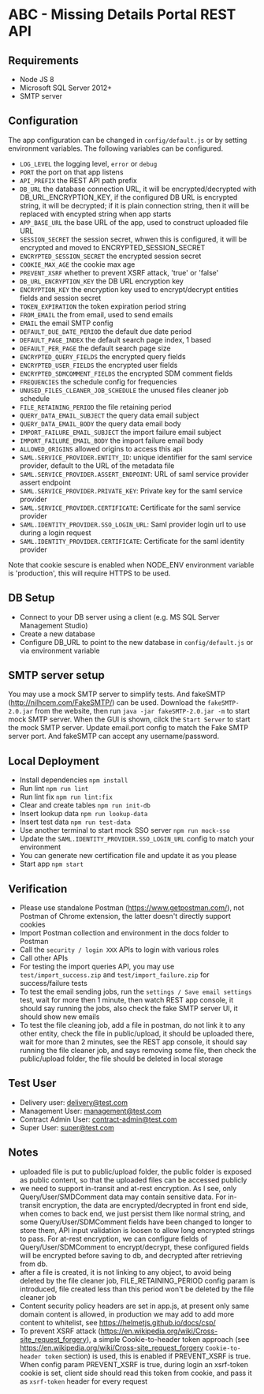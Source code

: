 # ABC - Missing Details Portal REST API

## Requirements

- Node JS 8
- Microsoft SQL Server 2012+
- SMTP server

## Configuration

The app configuration can be changed in `config/default.js` or by setting environment variables.
The following variables can be configured.

- `LOG_LEVEL` the logging level, `error` or `debug`
- `PORT` the port on that app listens
- `API_PREFIX` the REST API path prefix
- `DB_URL` the database connection URL, it will be encrypted/decrypted with DB_URL_ENCRYPTION_KEY,
  if the configured DB URL is encrypted string, it will be decrypted;
  if it is plain connection string, then it will be replaced with encypted string when app starts
- `APP_BASE_URL` the base URL of the app, used to construct uploaded file URL
- `SESSION_SECRET` the session secret, whwen this is configured, it will be encrypted and moved to ENCRYPTED_SESSION_SECRET
- `ENCRYPTED_SESSION_SECRET` the encrypted session secret
- `COOKIE_MAX_AGE` the cookie max age
- `PREVENT_XSRF` whether to prevent XSRF attack, 'true' or 'false'
- `DB_URL_ENCRYPTION_KEY` the DB URL encryption key
- `ENCRYPTION_KEY` the encryption key used to encrypt/decrypt entities fields and session secret
- `TOKEN_EXPIRATION` the token expiration period string
- `FROM_EMAIL` the from email, used to send emails
- `EMAIL` the email SMTP config
- `DEFAULT_DUE_DATE_PERIOD` the default due date period
- `DEFAULT_PAGE_INDEX` the default search page index, 1 based
- `DEFAULT_PER_PAGE` the default search page size
- `ENCRYPTED_QUERY_FIELDS` the encrypted query fields
- `ENCRYPTED_USER_FIELDS` the encrypted user fields
- `ENCRYPTED_SDMCOMMENT_FIELDS` the encrypted SDM comment fields
- `FREQUENCIES` the schedule config for frequencies
- `UNUSED_FILES_CLEANER_JOB_SCHEDULE` the unused files cleaner job schedule
- `FILE_RETAINING_PERIOD` the file retaining period
- `QUERY_DATA_EMAIL_SUBJECT` the query data email subject
- `QUERY_DATA_EMAIL_BODY` the query data email body
- `IMPORT_FAILURE_EMAIL_SUBJECT` the import failure email subject
- `IMPORT_FAILURE_EMAIL_BODY` the import failure email body
- `ALLOWED_ORIGINS` allowed origins to access this api
- `SAML.SERVICE_PROVIDER.ENTITY_ID`: unique identifier for the saml service provider, default to the URL of the metadata file
- `SAML.SERVICE_PROVIDER.ASSERT_ENDPOINT`: URL of saml service provider assert endpoint
- `SAML.SERVICE_PROVIDER.PRIVATE_KEY`: Private key for the saml service provider
- `SAML.SERVICE_PROVIDER.CERTIFICATE`: Certificate for the saml service provider
- `SAML.IDENTITY_PROVIDER.SSO_LOGIN_URL`: Saml provider login url to use during a login request
- `SAML.IDENTITY_PROVIDER.CERTIFICATE`: Certificate for the saml identity provider


Note that cookie sescure is enabled when NODE_ENV environment variable is 'production', this
will require HTTPS to be used.


## DB Setup

- Connect to your DB server using a client (e.g. MS SQL Server Management Studio)
- Create a new database
- Configure DB_URL to point to the new database in `config/default.js` or via environment variable


## SMTP server setup

You may use a mock SMTP server to simplify tests. And fakeSMTP (http://nilhcem.com/FakeSMTP/) can be used.
Download the `fakeSMTP-2.0.jar` from the website, then run `java -jar fakeSMTP-2.0.jar -m` to start mock SMTP server.
When the GUI is shown, cilck the `Start Server` to start the mock SMTP server.
Update email.port config to match the Fake SMTP server port. And fakeSMTP can accept any username/password.


## Local Deployment

- Install dependencies `npm install`
- Run lint `npm run lint`
- Run lint fix `npm run lint:fix`
- Clear and create tables `npm run init-db`
- Insert lookup data `npm run lookup-data`
- Insert test data `npm run test-data`
- Use another terminal to start mock SSO server `npm run mock-sso`
- Update the `SAML.IDENTITY_PROVIDER.SSO_LOGIN_URL` config to match your environment
- You can generate new certification file and update it as you please
- Start app `npm start`


## Verification
- Please use standalone Postman (https://www.getpostman.com/), not Postman of Chrome extension, the latter doesn't
  directly support cookies
- Import Postman collection and environment in the docs folder to Postman
- Call the `security / login XXX` APIs to login with various roles
- Call other APIs
- For testing the import queries API, you may use `test/import_success.zip` and `test/import_failure.zip` for success/failure tests
- To test the email sending jobs, run the `settings / Save email settings` test, wait for more then 1 minute,
  then watch REST app console, it should say running the jobs, also check the fake SMTP server UI, it should show new emails
- To test the file cleaning job, add a file in postman, do not link it to any other entity, check the file in public/upload, it should be
  uploaded there, wait for more than 2 minutes, see the REST app console, it should say running the file cleaner job, and says removing some file,
  then check the public/upload folder, the file should be deleted in local storage

## Test User
- Delivery user: delivery@test.com
- Management User: management@test.com
- Contract Admin User: contract-admin@test.com
- Super User: super@test.com

## Notes

- uploaded file is put to public/upload folder, the public folder is exposed as public content, so that the uploaded files can be accessed publicly
- we need to support in-transit and at-rest encryption.
  As I see, only Query/User/SMDComment data may contain sensitive data.
  For in-transit encryption, the data are encrypted/decrypted in front end side, when comes to back end, we just persist them like normal string,
  and some Query/User/SDMComment fields have been changed to longer to store them, API input validation is loosen to allow long encrypted strings to pass.
  For at-rest encryption, we can configure fields of Query/User/SDMComment to encrypt/decrypt, these configured fields will be encrypted
  before saving to db, and decrypted after retrieving from db.
- after a file is created, it is not linking to any object, to avoid being deleted by the file cleaner job, FILE_RETAINING_PERIOD
  config param is introduced, file created less than this period won't be deleted by the file cleaner job
- Content security policy headers are set in app.js, at present only same domain content is allowed,
  in production we may add to add more content to whitelist, see https://helmetjs.github.io/docs/csp/
- To prevent XSRF attack (https://en.wikipedia.org/wiki/Cross-site_request_forgery), a simple Cookie-to-header token approach
  (see https://en.wikipedia.org/wiki/Cross-site_request_forgery `Cookie-to-header token` section) is used,
  this is enabled if PREVENT_XSRF is true.
  When config param PREVENT_XSRF is true, during login an xsrf-token cookie is set, client side should read this token from cookie,
  and pass it as `xsrf-token` header for every request
